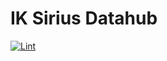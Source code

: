 # IK Sirius Datahub

[![Lint](https://github.com/rohat1337/sdh/actions/workflows/lint.yml/badge.svg)](https://github.com/rohat1337/sdh/actions/workflows/lint.yml)
